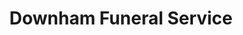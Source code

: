 ---
title: "Downham Funeral Service"
url: /downham-market/downham-funeral-service/
shop: funeral directors
---